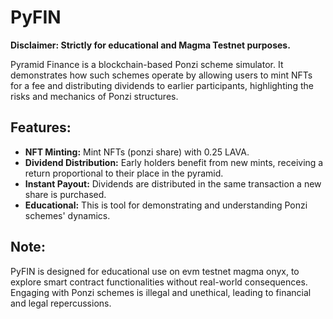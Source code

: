 # PyFIN

**Disclaimer: Strictly for educational and Magma Testnet purposes.**

Pyramid Finance is a blockchain-based Ponzi scheme simulator. It demonstrates how such schemes operate by allowing users to mint NFTs for a fee and distributing dividends to earlier participants, highlighting the risks and mechanics of Ponzi structures.

## Features:

- **NFT Minting:** Mint NFTs (ponzi share) with 0.25 LAVA.
- **Dividend Distribution:** Early holders benefit from new mints, receiving a return proportional to their place in the pyramid.
- **Instant Payout:** Dividends are distributed in the same transaction a new share is purchased.
- **Educational:** This is tool for demonstrating and understanding Ponzi schemes' dynamics.

## Note:

PyFIN is designed for educational use on evm testnet magma onyx, to explore smart contract functionalities without real-world consequences. Engaging with Ponzi schemes is illegal and unethical, leading to financial and legal repercussions. 
